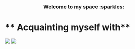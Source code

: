 <h3 align="center">Welcome to my space :sparkles:</h3>

# ** Acquainting myself with**
<p>

<img src="https://img.shields.io/badge/Python-14354C?style=for-the-badge&logo=python&logoColor=white">
<img src="https://img.shields.io/static/v1?label=<LABEL>&message=<PYTHON>&color=<Blue>">
<p>
